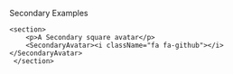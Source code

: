 Secondary Examples

```
<section>
    <p>A Secondary square avatar</p>
    <SecondaryAvatar><i className="fa fa-github"></i></SecondaryAvatar>
 </section>

```